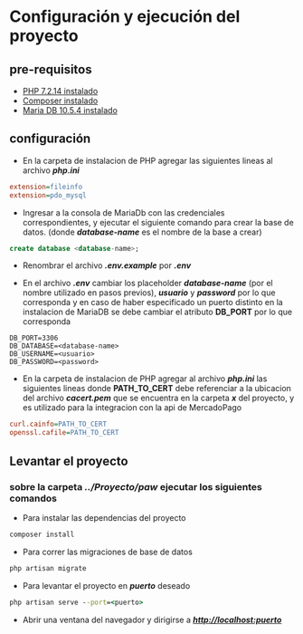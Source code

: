 # Configuración y ejecución del proyecto

## pre-requisitos

* [PHP 7.2.14 instalado](https://www.php.net/releases/7_2_14.php)
* [Composer instalado](https://getcomposer.org/download/)
* [Maria DB 10.5.4 instalado](https://downloads.mariadb.org/mariadb/10.5.4/)

## configuración

* En la carpeta de instalacion de PHP agregar las siguientes lineas al archivo **_php.ini_**

```ini
extension=fileinfo
extension=pdo_mysql
```

* Ingresar a la consola de MariaDb con las credenciales correspondientes, y ejecutar el siguiente comando para crear la base de datos. (donde **_database-name_** es el nombre de la base a crear)

```sql
create database <database-name>;
```

* Renombrar el archivo **_.env.example_** por **_.env_**

* En el archivo **_.env_** cambiar los placeholder **_database-name_** (por el nombre utilizado en pasos previos), **_usuario_** y **_password_** por lo que corresponda y en caso de haber especificado un puerto distinto en la instalacion de MariaDB se debe cambiar el atributo **DB_PORT** por lo que corresponda

```.env
DB_PORT=3306
DB_DATABASE=<database-name>
DB_USERNAME=<usuario>
DB_PASSWORD=<password>
```

* En la carpeta de instalacion de PHP agregar al archivo **_php.ini_** las siguientes lineas donde **PATH_TO_CERT** debe referenciar a la ubicacion del archivo **_cacert.pem_** que se encuentra en la carpeta **_x_** del proyecto, y es utilizado para la integracion con la api de MercadoPago

```ini
curl.cainfo=PATH_TO_CERT
openssl.cafile=PATH_TO_CERT
```

## Levantar el proyecto

### sobre la carpeta **_../Proyecto/paw_** ejecutar los siguientes comandos

* Para instalar las dependencias del proyecto

```cmd
composer install
```

* Para correr las migraciones de base de datos

```cmd
php artisan migrate
```

* Para levantar el proyecto en **_puerto_** deseado

```cmd
php artisan serve --port=<puerto>
```

* Abrir una ventana del navegador y dirigirse a [**_http://localhost:puerto_**](http://localhost:puerto) 
